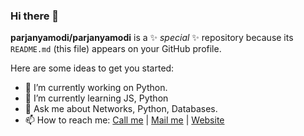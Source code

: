 ### Hi there 👋


**parjanyamodi/parjanyamodi** is a ✨ _special_ ✨ repository because its `README.md` (this file) appears on your GitHub profile.

Here are some ideas to get you started:

- 🔭 I’m currently working on Python.
- 🌱 I’m currently learning JS, Python
- 💬 Ask me about Networks, Python, Databases.
- 📫 How to reach me: [Call me](tel:+919737426927) | [Mail me](mailto:parjanyamodi@techalier.com) | [Website](https://parjanyamodi.techalier.com)

